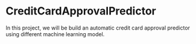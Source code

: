 # CreditCardApprovalPredictor
In this project, we will be build an automatic credit card approval predictor using different  machine learning model.
